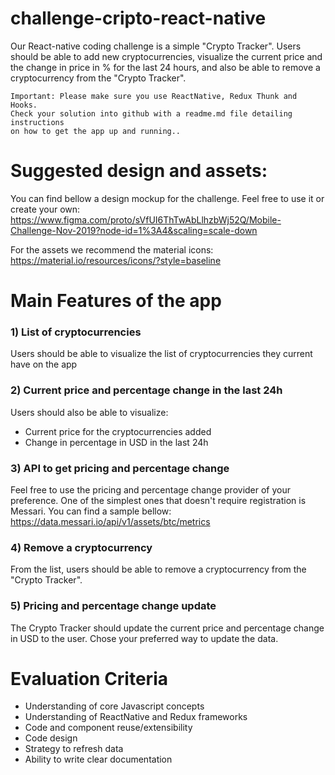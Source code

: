 # challenge-cripto-react-native

Our React-native coding challenge is a simple "Crypto Tracker". Users should be able to add new cryptocurrencies, visualize the current price and the change in price in % for the last 24 hours, and also be able to remove a cryptocurrency from the "Crypto Tracker". 

```
Important: Please make sure you use ReactNative, Redux Thunk and Hooks.
Check your solution into github with a readme.md file detailing instructions 
on how to get the app up and running..
```

# Suggested design and assets:

You can find bellow a design mockup for the challenge. Feel free to use it or create your own:
https://www.figma.com/proto/sVfUI6ThTwAbLlhzbWj52Q/Mobile-Challenge-Nov-2019?node-id=1%3A4&scaling=scale-down

For the assets we recommend the material icons:
https://material.io/resources/icons/?style=baseline

# Main Features of the app

### 1) List of cryptocurrencies
Users should be able to visualize the list of cryptocurrencies they current have on the app

### 2) Current price and percentage change in the last 24h
Users should also be able to visualize: 
* Current price for the cryptocurrencies added
* Change in percentage in USD in the last 24h

### 3) API to get pricing and percentage change
Feel free to use the pricing and percentage change provider of your preference. One of the simplest ones that doesn't require registration is Messari. You can find a sample bellow:
https://data.messari.io/api/v1/assets/btc/metrics

### 4) Remove a cryptocurrency
From the list, users should be able to remove a cryptocurrency from the "Crypto Tracker".

### 5) Pricing and percentage change update
The Crypto Tracker should update the current price and percentage change in USD to the user. Chose your preferred way to update the data.

# Evaluation Criteria

* Understanding of core Javascript concepts
* Understanding of ReactNative and Redux frameworks
* Code and component reuse/extensibility
* Code design
* Strategy to refresh data
* Ability to write clear documentation

